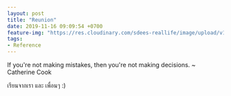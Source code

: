 ```yaml
---
layout: post
title: "Reunion"
date: 2019-11-16 09:09:54 +0700
feature-img: "https://res.cloudinary.com/sdees-reallife/image/upload/v1555658919/sample_feature_img.png"
tags:
- Reference
---
```


If you're not making mistakes, then you're not making decisions. ~ Catherine Cook

<i class="fa fa-child" style="color:plum"></i>

เรียนจากเรา และ เพื่อนๆ :)
